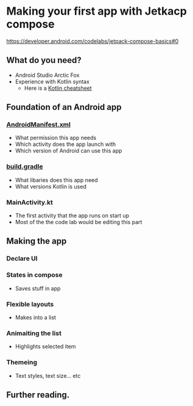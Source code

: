 # Making your first app with Jetkacp compose
https://developer.android.com/codelabs/jetpack-compose-basics#0
## What do you need?
- Android Studio Arctic Fox
- Experience with Kotlin syntax
  - Here is a [Kotlin cheatsheet](https://devhints.io/kotlin)
## Foundation of an Android app
### [AndroidManifest.xml](https://developer.android.com/guide/topics/manifest/manifest-intro)
- What permission this app needs
- Which activity does the app launch with
- Which version of Android can use this app
### [build.gradle](https://developer.android.com/studio/build#top-level)
- What libaries does this app need
- What versions Kotlin is used
### MainActivity.kt
- The first activity that the app runs on start up
- Most of the the code lab would be editing this part
## Making the app
### Declare UI
### States in compose
- Saves stuff in app 
### Flexible layouts
- Makes into a list
### Animaiting the list
- Highlights selected item
### Themeing
- Text styles, text size... etc
## Further reading.
